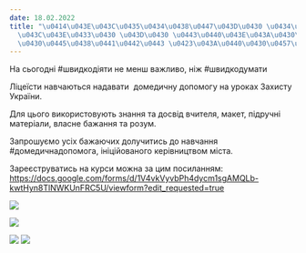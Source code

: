 ```yaml
---
date: 18.02.2022
title: "\u0414\u043E\u043C\u0435\u0434\u0438\u0447\u043D\u0430 \u0434\u043E\u043F\u043E\
  \u043C\u043E\u0433\u0430 \u043D\u0430 \u0443\u0440\u043E\u043A\u0430\u0445 \u0417\
  \u0430\u0445\u0438\u0441\u0442\u0443 \u0423\u043A\u0440\u0430\u0457\u043D\u0438"
---
```

На сьогодні #швидкодіяти не менш важливо, ніж #швидкодумати

Ліцеїсти навчаються надавати  домедичну допомогу на уроках Захисту України.

Для цього використовують знання та досвід вчителя, макет, підручні матеріали, власне бажання та розум.

Запрошуємо усіх бажаючих долучитись до навчання #домедичнадопомога, ініційованого керівництвом міста.

Зареєструватись на курси можна за цим посиланням:
<https://docs.google.com/forms/d/1V4vkVyvbPh4dycm1sgAMQLb-kwtHyn8TlNWKUnFRC5U/viewform?edit_requested=true>

![](/files/домедична-допомога-н-зображення_viber_2022-02-17_21-17-11-259.jpg)

![](/files/домедична-допомога-н-меддоп1.jpg)

![](/files/домедична-допомога-н-зображення_viber_2022-02-17_21-35-06-991.jpg)
![](/files/домедична-допомога-н-меддоп3.jpg)